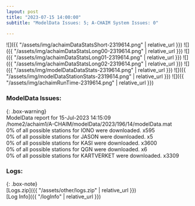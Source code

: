 ```yaml
---
layout: post
title: "2023-07-15 14:00:00"
subtitle: "ModelData Issues: 5; A-CHAIM System Issues: 0"

---
```


![]({{ "/assets/img/achaimDataStatsShort-2319614.png" | relative_url }})
![]({{ "/assets/img/achaimDataStatsLong00-2319614.png" | relative_url }})
![]({{ "/assets/img/achaimDataStatsLong01-2319614.png" | relative_url }})
![]({{ "/assets/img/achaimDataStatsLong02-2319614.png" | relative_url }})
![]({{ "/assets/img/modelDataDataStats-2319614.png" | relative_url }})
![]({{ "/assets/img/modelDataStationStats-2319614.png" | relative_url }})
![]({{ "/assets/img/achaimRunTime-2319614.png" | relative_url }})


### ModelData Issues:  
  
{: .box-warning}  
 ModelData report for 15-Jul-2023 14:15:09   
 /home2/achaim1/A-CHAIM/modelData/2023/196/14/modelData.mat   
 0% of all possible stations for IONO were downloaded. x595   
 0% of all possible stations for JASON were downloaded. x5   
 0% of all possible stations for KASI were downloaded. x3600   
 0% of all possible stations for QGN were downloaded. x6   
 0% of all possible stations for KARTVERKET were downloaded. x3309   
  


### Logs:  
  
{: .box-note}  
[Logs.zip]({{ "/assets/other/logs.zip" | relative_url }})  
[Log Info]({{ "/logInfo" | relative_url }})  
